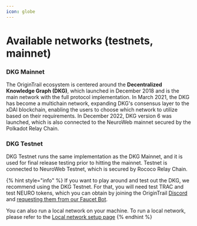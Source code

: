 ```yaml
---
icon: globe
---
```


# Available networks (testnets, mainnet)

### DKG Mainnet

The OriginTrail ecosystem is centered around the **Decentralized Knowledge Graph (DKG)**, which launched in December 2018 and is the main network with the full protocol implementation. In March 2021, the DKG has become a multichain network, expanding DKG's consensus layer to the xDAI blockchain, enabling the users to choose which network to utilize based on their requirements. In December 2022, DKG version 6 was launched, which is also connected to the NeuroWeb mainnet secured by the Polkadot Relay Chain.

### DKG Testnet

DKG Testnet runs the same implementation as the DKG Mainnet, and it is used for final release testing prior to hitting the mainnet. Testnet is connected to NeuroWeb Testnet, which is secured by Rococo Relay Chain.

{% hint style="info" %}
If you want to play around and test out the DKG, we recommend using the DKG Testnet. For that, you will need test TRAC and test NEURO tokens, which you can obtain by joining the OriginTrail [Discord](https://discord.com/invite/FCgYk2S) and [requesting them from our Faucet Bot](test-token-faucet.md).

You can also run a local network on your machine. To run a local network, please refer to the [Local network setup page](../build-with-dkg/chatdkg-builder-toolkit/dkg-sdk/setting-up-your-development-environment.md)
{% endhint %}

